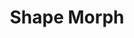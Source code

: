 ---
title: Shape Morph
eleventyNavigation:
  title: Shape Morph
  key: dg_bonus_shape_morph
  parent: dg_bonus
  order: 1
template: "../de/bonus/shape_morph.md"
---